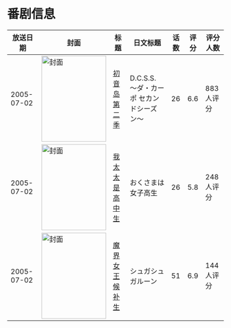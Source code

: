 # 番剧信息

|放送日期|封面|标题|日文标题|话数|评分|评分人数|
|---|---|---|---|---|---|---|
|2005-07-02|<img src="https://lain.bgm.tv/pic/cover/c/22/0a/2680_kIngj.jpg" alt="封面" style="width:150px;height:200px;object-fit:cover;">|[初音岛 第二季](https://bangumi.tv/subject/2680)|D.C.S.S. 〜ダ・カーポ セカンドシーズン〜|26|6.6|883人评分|
|2005-07-02|<img src="https://lain.bgm.tv/pic/cover/c/d2/02/8295_nx4Cc.jpg" alt="封面" style="width:150px;height:200px;object-fit:cover;">|[我太太是高中生](https://bangumi.tv/subject/8295)|おくさまは女子高生|26|5.8|248人评分|
|2005-07-02|<img src="https://lain.bgm.tv/pic/cover/c/d1/32/10160_DBHXh.jpg" alt="封面" style="width:150px;height:200px;object-fit:cover;">|[魔界女王候补生](https://bangumi.tv/subject/10160)|シュガシュガルーン|51|6.9|144人评分|
